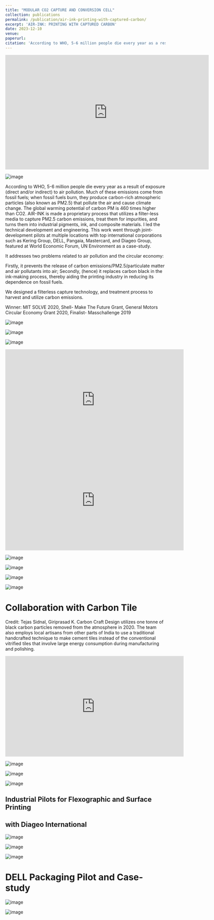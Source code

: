 ```yaml
---
title: "MODULAR CO2 CAPTURE AND CONVERSION CELL"
collection: publications
permalink: /publication/air-ink-printing-with-captured-carbon/
excerpt: 'AIR-INK: PRINTING WITH CAPTURED CARBON'
date: 2023-12-10
venue: 
paperurl: 
citation: 'According to WHO, 5-6 million people die every year as a result of exposure (direct and/or indirect) to air pollution.'
---
```

<iframe title="vimeo-player" src="https://player.vimeo.com/video/219679305?h=1c88420efd" width="640" height="360" frameborder="0"    allowfullscreen></iframe>

![image](https://github.com/zwanderer0/zwanderer0.github.io/assets/80713/1ef74278-3599-4562-89d4-3ba8dc476ad4)

According to WHO, 5-6 million people die every year as a result of exposure (direct and/or indirect) to air pollution. Much of these emissions come from fossil fuels; when fossil fuels burn, they produce carbon-rich atmospheric particles (also known as PM2.5) that pollute the air and cause climate change. The global warming potential of carbon PM is 460 times higher than CO2. AIR-INK is made a proprietary process that utilizes a filter-less media to capture PM2.5 carbon emissions, treat them for impurities, and turns them into industrial pigments, ink, and composite materials. I led the technical development and engineering. This work went through joint-development pilots at multiple locations with top international corporations such as Kering Group, DELL, Pangaia, Mastercard, and Diageo Group, featured at World Economic Forum, UN Environment as a case-study.

It addresses two problems related to air pollution and the circular economy: 

Firstly, it prevents the release of carbon emissions/PM2.5/particulate matter and air pollutants into air; Secondly, (hence) it replaces carbon black in the ink-making process, thereby aiding the printing industry in reducing its dependence on fossil fuels.

We designed a filterless capture technology, and treatment process to harvest and utilize carbon emissions. 

Winner: MIT SOLVE 2020, Shell- Make The Future Grant, General Motors Circular Economy Grant 2020, Finalist- Masschallenge 2019

![image](https://github.com/zwanderer0/zwanderer0.github.io/assets/80713/3f5481ca-83f9-4cfd-b231-6e0d04735b4d)

![image](https://github.com/zwanderer0/zwanderer0.github.io/assets/80713/23d047e1-97df-4fe1-905b-1ec4499d17d7)

![image](https://github.com/zwanderer0/zwanderer0.github.io/assets/80713/47c18ccf-3eb0-49c9-9f10-54a26b0a157c)

<iframe width="561" height="316" src="https://www.youtube.com/embed/lj9cuVZS-IQ" title="Kaalink Diesel Generator Capture Test" frameborder="0" allow="accelerometer; autoplay; clipboard-write; encrypted-media; gyroscope; picture-in-picture; web-share" allowfullscreen></iframe>

<iframe width="561" height="316" src="https://www.youtube.com/embed/3xCE9VMcQLs" title="Indian engineers convert soot from diesel fumes into ink" frameborder="0" allow="accelerometer; autoplay; clipboard-write; encrypted-media; gyroscope; picture-in-picture; web-share" allowfullscreen></iframe>

![image](https://github.com/zwanderer0/zwanderer0.github.io/assets/80713/1c6cd7c4-5cb0-4340-aff8-ab40007c9871)

![image](https://github.com/zwanderer0/zwanderer0.github.io/assets/80713/10154de3-db8b-41e3-b7ea-7559df3e8dc1)

![image](https://github.com/zwanderer0/zwanderer0.github.io/assets/80713/5eb6ed9c-5f9b-4ce9-99fe-d99354bd35b2)

![image](https://github.com/zwanderer0/zwanderer0.github.io/assets/80713/141a79e8-68b3-4dc6-a31d-9a04ddd12b55)

# Collaboration with Carbon Tile

Credit: Tejas Sidnal, Giriprasad K. Carbon Craft Design utilizes one tonne of black carbon particles removed from the atmosphere in 2020. The team also employs local artisans from other parts of India to use a traditional handcrafted technique to make cement tiles instead of the conventional vitrified tiles that involve large energy consumption during manufacturing and polishing. 

<iframe width="561" height="316" src="https://www.youtube.com/embed/LnB7Hh40nYk" title="Carbon Tile | First Tile made with Air Pollution" frameborder="0" allow="accelerometer; autoplay; clipboard-write; encrypted-media; gyroscope; picture-in-picture; web-share" allowfullscreen></iframe>

![image](https://github.com/zwanderer0/zwanderer0.github.io/assets/80713/efac8f82-6449-4e5c-b8e7-420a30374566)

![image](https://github.com/zwanderer0/zwanderer0.github.io/assets/80713/cec34bdd-963e-4651-92f5-f9f809748b3d)

![image](https://github.com/zwanderer0/zwanderer0.github.io/assets/80713/5608709a-5050-44b7-b370-162ff1b300f6)

## Industrial Pilots for Flexographic and Surface Printing
## with Diageo International

![image](https://github.com/zwanderer0/zwanderer0.github.io/assets/80713/94fc76b0-1906-4827-864c-47e22d490f55)

![image](https://github.com/zwanderer0/zwanderer0.github.io/assets/80713/47573657-ee19-4a01-92f9-8e193ca72a4d)

![image](https://github.com/zwanderer0/zwanderer0.github.io/assets/80713/636175bf-196d-4c15-a939-ec2f893ffaaa)

# DELL Packaging Pilot and Case-study
![image](https://github.com/zwanderer0/zwanderer0.github.io/assets/80713/90a7cda1-65e1-4526-8d42-06a57da881f7)

![image](https://github.com/zwanderer0/zwanderer0.github.io/assets/80713/9a05350f-b4c3-449e-9944-9e56c43900b2)
